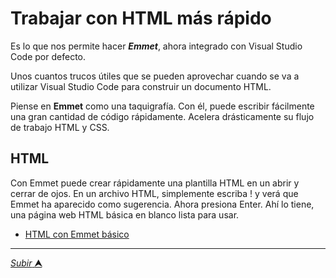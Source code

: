 # Trabajar con HTML más rápido

Es lo que nos permite hacer ***Emmet***, ahora integrado con Visual Studio Code por defecto.

Unos cuantos trucos útiles que se pueden aprovechar cuando se va a utilizar Visual Studio Code para construir un documento HTML.

Piense en **Emmet** como una taquigrafía. Con él, puede escribir fácilmente una gran cantidad de código rápidamente. Acelera drásticamente su flujo de trabajo HTML y CSS.

## HTML
Con Emmet puede crear rápidamente una plantilla HTML en un abrir y cerrar de ojos. En un archivo HTML, simplemente escriba ! y verá que Emmet ha aparecido como sugerencia. Ahora presiona Enter. Ahí lo tiene, una página web HTML básica en blanco lista para usar.

* [HTML con Emmet básico](HTML/01emmetB%C3%A1sico.md "Básico")


---

[*Subir* **&#11165;**](# "Ir al título")